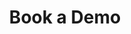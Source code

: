 ---
layout: contact
title: "Book a Demo"
permalink: /Bookademo/
page_header_image: "/assets/images/page_header_2.jpg"

# Contact Form
form:
  heading: "Boook A Demo"
  description: "Concidering migrating your Informatica workflows to the cloud? Let us help!"
---